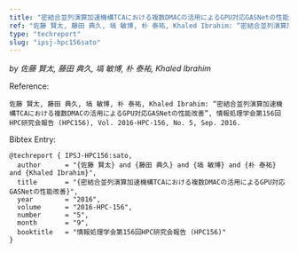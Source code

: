 ```yaml
---
title: "密結合並列演算加速機構TCAにおける複数DMACの活用によるGPU対応GASNetの性能改善"
ref: "佐藤 賢太, 藤田 典久, 塙 敏博, 朴 泰祐, Khaled Ibrahim: “密結合並列演算加速機構TCAにおける複数DMACの活用によるGPU対応GASNetの性能改善”, 情報処理学会第156回HPC研究会報告 (HPC156), Vol. 2016-HPC-156, No. 5, Sep. 2016."
type: "techreport"
slug: "ipsj-hpc156sato"
---
```


_by 佐藤 賢太, 藤田 典久, 塙 敏博, 朴 泰祐, Khaled Ibrahim_

Reference:

```
佐藤 賢太, 藤田 典久, 塙 敏博, 朴 泰祐, Khaled Ibrahim: “密結合並列演算加速機構TCAにおける複数DMACの活用によるGPU対応GASNetの性能改善”, 情報処理学会第156回HPC研究会報告 (HPC156), Vol. 2016-HPC-156, No. 5, Sep. 2016.
```

Bibtex Entry:

```
@techreport { IPSJ-HPC156:sato,
  author      = "{佐藤 賢太} and {藤田 典久} and {塙 敏博} and {朴 泰祐} and {Khaled Ibrahim}",
  title       = "{密結合並列演算加速機構TCAにおける複数DMACの活用によるGPU対応GASNetの性能改善}",
  year        = "2016",
  volume      = "2016-HPC-156",
  number      = "5",
  month       = "9",
  booktitle   = "情報処理学会第156回HPC研究会報告 (HPC156)"
}
```
